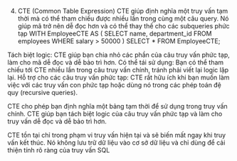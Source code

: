 4. CTE (Common Table Expression)
   CTE giúp định nghĩa một truy vấn tạm thời mà có thể tham chiếu được nhiều lần trong cùng một câu query.
Nó giúp mã trở nên dễ đọc hơn và có thể thay thế cho các subqueries phức tạp
   WITH EmployeeCTE AS (
   SELECT name, department_id
   FROM employees
   WHERE salary > 50000
   )
   SELECT * FROM EmployeeCTE;



Tách biệt logic: CTE giúp bạn chia nhỏ các phần của câu truy vấn phức tạp, làm cho mã dễ đọc và dễ bảo trì hơn.
Có thể tái sử dụng: Bạn có thể tham chiếu tới CTE nhiều lần trong câu truy vấn chính, tránh phải viết lại logic lặp lại.
Hỗ trợ cho các câu truy vấn phức tạp: CTE rất hữu ích khi bạn muốn làm việc với các truy vấn con phức tạp hoặc dùng nó trong các phép toán đệ quy (recursive queries).



CTE cho phép bạn định nghĩa một bảng tạm thời để sử dụng trong truy vấn chính.
CTE giúp bạn tách biệt logic của câu truy vấn phức tạp và làm cho truy vấn dễ đọc và dễ bảo trì hơn.


CTE tồn tại chỉ trong phạm vi truy vấn hiện tại và sẽ biến mất ngay khi truy vấn kết thúc.
Nó không lưu trữ dữ liệu vào cơ sở dữ liệu và chỉ dùng để cải thiện tính rõ ràng của truy vấn SQL